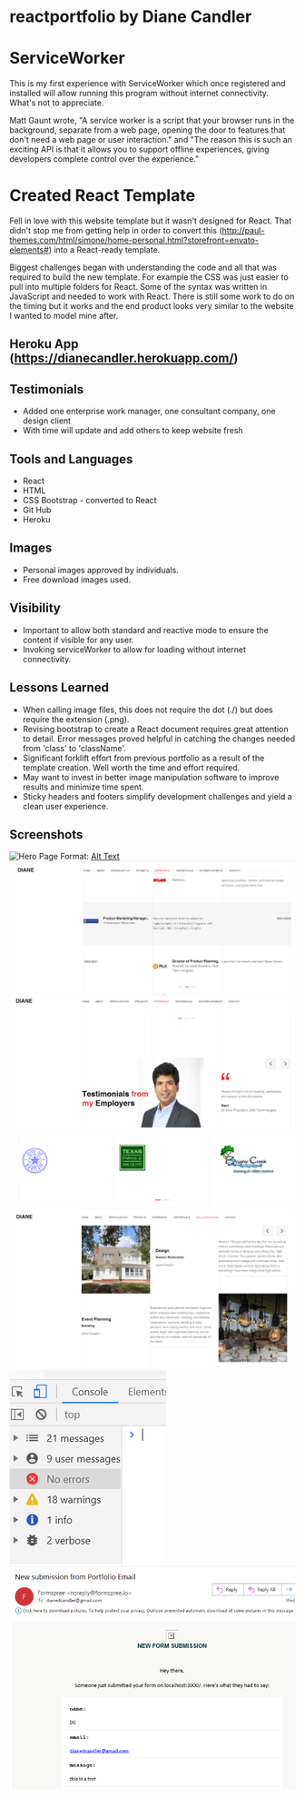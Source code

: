 # reactportfolio by Diane Candler

# ServiceWorker
This is my first experience with ServiceWorker which once registered and installed will allow running this program without internet connectivity.  What's not to appreciate. 

Matt Gaunt wrote, "A service worker is a script that your browser runs in the background, separate from a web page, opening the door to features that don't need a web page or user interaction." and "The reason this is such an exciting API is that it allows you to support offline experiences, giving developers complete control over the experience."

# Created React Template
Fell in love with this website template but it wasn't designed for React.  That didn't stop me from getting help in order to convert this (http://paul-themes.com/html/simone/home-personal.html?storefront=envato-elements#) into a React-ready template. 

Biggest challenges began with understanding the code and all that was required to build the new template.  For example the CSS was just easier to pull into multiple folders for React.  Some of the syntax was written in JavaScript and needed to work with React.  There is still some work to do on the timing but it works and the end product looks very similar to the website I wanted to model mine after.

## Heroku App (https://dianecandler.herokuapp.com/)

## Testimonials
* Added one enterprise work manager, one consultant company, one design client
* With time will update and add others to keep website fresh

##  Tools and Languages
* React
* HTML
* CSS Bootstrap - converted to React
* Git Hub 
* Heroku

## Images
* Personal images approved by individuals.
* Free download images used.

## Visibility
* Important to allow both standard and reactive mode to ensure the content if visible for any user.
* Invoking serviceWorker to allow for loading without internet connectivity.

## Lessons Learned
* When calling image files, this does not require the dot (./) but does require the extension (.png).
* Revising bootstrap to create a React document requires great attention to detail.  Error messages proved helpful in catching the changes needed from 'class' to 'className'.
* Significant forklift effort from previous portfolio as a result of the template creation.  Well worth the time and effort required.
* May want to invest in better image manipulation software to improve results and minimize time spent.
* Sticky headers and footers simplify development challenges and yield a clean user experience.

## Screenshots
![Hero Page](/img/heroPage.png)
Format:  [Alt Text](url)
![Experience Page 2 of 3](/public/img/experience.png)
![Testimonials #1](/public/img/Ravi.png)
![Volunteer Logos Page 1 of 2](/public/img/volunteerLogos.png)
![Skills & Education Page 2 of 2](/public/img/skillsEdu.png)
![Publishing w/o Errors](/public/img/noErrors.png)
![Contact Me email proof](/public/img/ctcEmail.png)